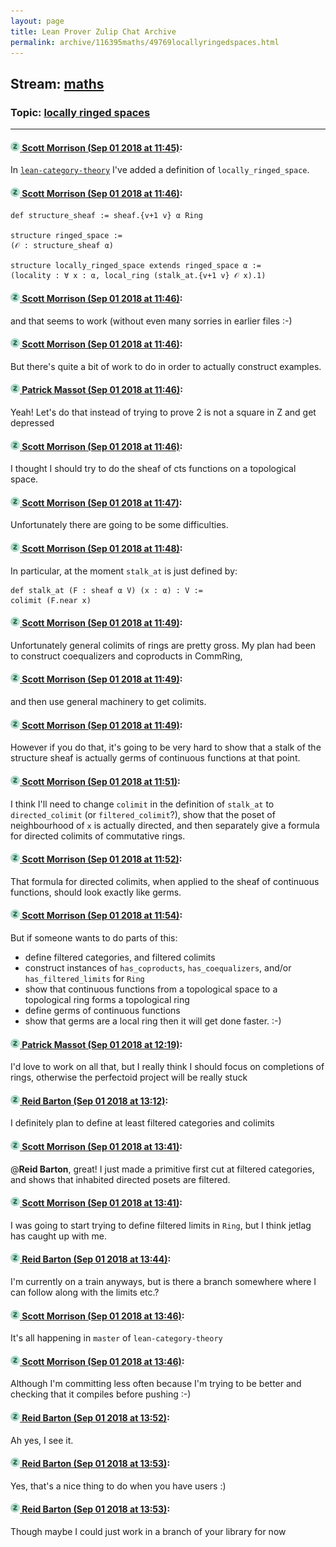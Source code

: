 ```yaml
---
layout: page
title: Lean Prover Zulip Chat Archive 
permalink: archive/116395maths/49769locallyringedspaces.html
---
```


## Stream: [maths](index.html)
### Topic: [locally ringed spaces](49769locallyringedspaces.html)

---

#### [![Click to go to Zulip](../../assets/img/zulip2.png) Scott Morrison (Sep 01 2018 at 11:45)](https://leanprover.zulipchat.com/#narrow/stream/116395-maths/topic/locally%20ringed%20spaces/near/133171105):
In [`lean-category-theory`](https://github.com/semorrison/lean-category-theory/blob/master/src/category_theory/locally_ringed.lean) I've added a definition of `locally_ringed_space`.

#### [![Click to go to Zulip](../../assets/img/zulip2.png) Scott Morrison (Sep 01 2018 at 11:46)](https://leanprover.zulipchat.com/#narrow/stream/116395-maths/topic/locally%20ringed%20spaces/near/133171115):
```
def structure_sheaf := sheaf.{v+1 v} α Ring

structure ringed_space :=
(𝒪 : structure_sheaf α)

structure locally_ringed_space extends ringed_space α :=
(locality : ∀ x : α, local_ring (stalk_at.{v+1 v} 𝒪 x).1)
```

#### [![Click to go to Zulip](../../assets/img/zulip2.png) Scott Morrison (Sep 01 2018 at 11:46)](https://leanprover.zulipchat.com/#narrow/stream/116395-maths/topic/locally%20ringed%20spaces/near/133171148):
and that seems to work (without even many sorries in earlier files :-)

#### [![Click to go to Zulip](../../assets/img/zulip2.png) Scott Morrison (Sep 01 2018 at 11:46)](https://leanprover.zulipchat.com/#narrow/stream/116395-maths/topic/locally%20ringed%20spaces/near/133171149):
But there's quite a bit of work to do in order to actually construct examples.

#### [![Click to go to Zulip](../../assets/img/zulip2.png) Patrick Massot (Sep 01 2018 at 11:46)](https://leanprover.zulipchat.com/#narrow/stream/116395-maths/topic/locally%20ringed%20spaces/near/133171150):
Yeah! Let's do that instead of trying to prove 2 is not a square in Z and get depressed

#### [![Click to go to Zulip](../../assets/img/zulip2.png) Scott Morrison (Sep 01 2018 at 11:46)](https://leanprover.zulipchat.com/#narrow/stream/116395-maths/topic/locally%20ringed%20spaces/near/133171151):
I thought I should try to do the sheaf of cts functions on a topological space.

#### [![Click to go to Zulip](../../assets/img/zulip2.png) Scott Morrison (Sep 01 2018 at 11:47)](https://leanprover.zulipchat.com/#narrow/stream/116395-maths/topic/locally%20ringed%20spaces/near/133171156):
Unfortunately there are going to be some difficulties.

#### [![Click to go to Zulip](../../assets/img/zulip2.png) Scott Morrison (Sep 01 2018 at 11:48)](https://leanprover.zulipchat.com/#narrow/stream/116395-maths/topic/locally%20ringed%20spaces/near/133171180):
In particular, at the moment `stalk_at` is just defined by:
```
def stalk_at (F : sheaf α V) (x : α) : V :=
colimit (F.near x)
```

#### [![Click to go to Zulip](../../assets/img/zulip2.png) Scott Morrison (Sep 01 2018 at 11:49)](https://leanprover.zulipchat.com/#narrow/stream/116395-maths/topic/locally%20ringed%20spaces/near/133171203):
Unfortunately general colimits of rings are pretty gross. My plan had been to construct coequalizers and coproducts in CommRing,

#### [![Click to go to Zulip](../../assets/img/zulip2.png) Scott Morrison (Sep 01 2018 at 11:49)](https://leanprover.zulipchat.com/#narrow/stream/116395-maths/topic/locally%20ringed%20spaces/near/133171208):
and then use general machinery to get colimits.

#### [![Click to go to Zulip](../../assets/img/zulip2.png) Scott Morrison (Sep 01 2018 at 11:49)](https://leanprover.zulipchat.com/#narrow/stream/116395-maths/topic/locally%20ringed%20spaces/near/133171213):
However if you do that, it's going to be very hard to show that a stalk of the structure sheaf is actually germs of continuous functions at that point.

#### [![Click to go to Zulip](../../assets/img/zulip2.png) Scott Morrison (Sep 01 2018 at 11:51)](https://leanprover.zulipchat.com/#narrow/stream/116395-maths/topic/locally%20ringed%20spaces/near/133171271):
I think I'll need to change `colimit` in the definition of `stalk_at` to `directed_colimit` (or `filtered_colimit`?), show that the poset of neighbourhood of `x` is actually directed, and then separately give a formula for directed colimits of commutative rings.

#### [![Click to go to Zulip](../../assets/img/zulip2.png) Scott Morrison (Sep 01 2018 at 11:52)](https://leanprover.zulipchat.com/#narrow/stream/116395-maths/topic/locally%20ringed%20spaces/near/133171322):
That formula for directed colimits, when applied to the sheaf of continuous functions, should look exactly like germs.

#### [![Click to go to Zulip](../../assets/img/zulip2.png) Scott Morrison (Sep 01 2018 at 11:54)](https://leanprover.zulipchat.com/#narrow/stream/116395-maths/topic/locally%20ringed%20spaces/near/133171386):
But if someone wants to do parts of this:
* define filtered categories, and filtered colimits
* construct instances of `has_coproducts`, `has_coequalizers`, and/or `has_filtered_limits` for `Ring`
* show that continuous functions from a topological space to a topological ring forms a topological ring
* define germs of continuous functions
* show that germs are a local ring
then it will get done faster. :-)

#### [![Click to go to Zulip](../../assets/img/zulip2.png) Patrick Massot (Sep 01 2018 at 12:19)](https://leanprover.zulipchat.com/#narrow/stream/116395-maths/topic/locally%20ringed%20spaces/near/133172131):
I'd love to work on all that, but I really think I should focus on completions of rings, otherwise the perfectoid project will be really stuck

#### [![Click to go to Zulip](../../assets/img/zulip2.png) Reid Barton (Sep 01 2018 at 13:12)](https://leanprover.zulipchat.com/#narrow/stream/116395-maths/topic/locally%20ringed%20spaces/near/133173786):
I definitely plan to define at least filtered categories and colimits

#### [![Click to go to Zulip](../../assets/img/zulip2.png) Scott Morrison (Sep 01 2018 at 13:41)](https://leanprover.zulipchat.com/#narrow/stream/116395-maths/topic/locally%20ringed%20spaces/near/133174627):
@**Reid Barton**, great! I just made a primitive first cut at filtered categories, and shows that inhabited directed posets are filtered.

#### [![Click to go to Zulip](../../assets/img/zulip2.png) Scott Morrison (Sep 01 2018 at 13:41)](https://leanprover.zulipchat.com/#narrow/stream/116395-maths/topic/locally%20ringed%20spaces/near/133174638):
I was going to start trying to define filtered limits in `Ring`, but I think jetlag has caught up with me.

#### [![Click to go to Zulip](../../assets/img/zulip2.png) Reid Barton (Sep 01 2018 at 13:44)](https://leanprover.zulipchat.com/#narrow/stream/116395-maths/topic/locally%20ringed%20spaces/near/133174783):
I'm currently on a train anyways, but is there a branch somewhere where I can follow along with the limits etc.?

#### [![Click to go to Zulip](../../assets/img/zulip2.png) Scott Morrison (Sep 01 2018 at 13:46)](https://leanprover.zulipchat.com/#narrow/stream/116395-maths/topic/locally%20ringed%20spaces/near/133174852):
It's all happening in `master` of `lean-category-theory`

#### [![Click to go to Zulip](../../assets/img/zulip2.png) Scott Morrison (Sep 01 2018 at 13:46)](https://leanprover.zulipchat.com/#narrow/stream/116395-maths/topic/locally%20ringed%20spaces/near/133174856):
Although I'm committing less often because I'm trying to be better and checking that it compiles before pushing :-)

#### [![Click to go to Zulip](../../assets/img/zulip2.png) Reid Barton (Sep 01 2018 at 13:52)](https://leanprover.zulipchat.com/#narrow/stream/116395-maths/topic/locally%20ringed%20spaces/near/133175067):
Ah yes, I see it.

#### [![Click to go to Zulip](../../assets/img/zulip2.png) Reid Barton (Sep 01 2018 at 13:53)](https://leanprover.zulipchat.com/#narrow/stream/116395-maths/topic/locally%20ringed%20spaces/near/133175080):
Yes, that's a nice thing to do when you have users :)

#### [![Click to go to Zulip](../../assets/img/zulip2.png) Reid Barton (Sep 01 2018 at 13:53)](https://leanprover.zulipchat.com/#narrow/stream/116395-maths/topic/locally%20ringed%20spaces/near/133175086):
Though maybe I could just work in a branch of your library for now

